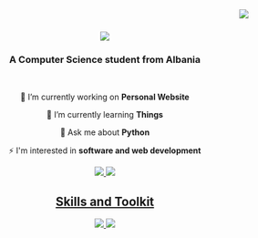 <img align="right" src="https://visitor-badge.laobi.icu/badge?page_id=yxngrbree.ycngrbree" />

<h1 align="center">
    <img src="https://readme-typing-svg.herokuapp.com/?font=Righteous&size=35&center=true&vCenter=true&width=500&height=70&duration=4000&lines=Hi+There!+👋;+I'm+Arbri+Metaj!;" />
</h1>

<h3 align="center">A Computer Science student from Albania</h3>

<br/>

<div align="center">
 
 🔭 I’m currently working on **Personal Website**
 
 🌱 I’m currently learning **Things**

💬 Ask me about **Python**

⚡ I'm interested in **software and web development**

 </div>
 
<div align="center"> 
  <a href="mailto:arbrimetaj2004@gmail.com">
    <img src="https://img.shields.io/badge/Gmail-333333?style=for-the-badge&logo=gmail&logoColor=red" />
  </a>
  <a href="https://www.linkedin.com/in/arbri-metaj-7b863721a/" target="_blank">
    <img src="https://img.shields.io/badge/LinkedIn-0077B5?style=for-the-badge&logo=linkedin&logoColor=white" target="_blank" />

</div>
 
<h2 align="center">Skills and Toolkit</h2>
<div align="center">
    <img src="https://skillicons.dev/icons?i=html,css,javascript,php,figma,vscode,xampp" &perline=3 />
    <img src="https://skillicons.dev/icons?i=python,pycharm,c,cpp,clion,r,linux,git,github,bash,kali"&perline=3 />
</div>


